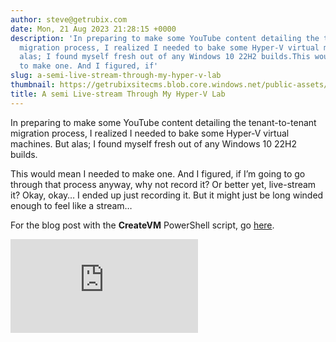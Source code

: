 ```yaml
---
author: steve@getrubix.com
date: Mon, 21 Aug 2023 21:28:15 +0000
description: 'In preparing to make some YouTube content detailing the tenant-to-tenant
  migration process, I realized I needed to bake some Hyper-V virtual machines. But
  alas; I found myself fresh out of any Windows 10 22H2 builds.This would mean I needed
  to make one. And I figured, if'
slug: a-semi-live-stream-through-my-hyper-v-lab
thumbnail: https://getrubixsitecms.blob.core.windows.net/public-assets/content/v1/thumbnails/a-semi-live-stream-through-my-hyper-v-lab_thumbnail.jpg
title: A semi Live-stream Through My Hyper-V Lab
---
```


In preparing to make some YouTube content detailing the tenant-to-tenant migration process, I realized I needed to bake some Hyper-V virtual machines. But alas; I found myself fresh out of any Windows 10 22H2 builds.

This would mean I needed to make one. And I figured, if I’m going to go through that process anyway, why not record it? Or better yet, live-stream it? Okay, okay… I ended up just recording it. But it might just be long winded enough to feel like a stream…

For the blog post with the **CreateVM** PowerShell script, go [here](https://www.getrubix.com/blog/hyped-up-hyper-v).

<div class="iframe-wrapper">
  <iframe src="https://www.youtube.com/embed/4y6u5OIn73g?feature=oembed" frameborder="0" allowfullscreen></iframe>
</div>